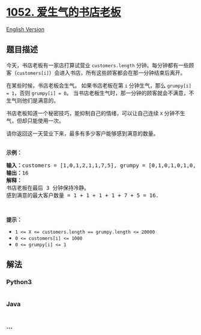 # [1052. 爱生气的书店老板](https://leetcode-cn.com/problems/grumpy-bookstore-owner)

[English Version](/solution/1000-1099/1052.Grumpy%20Bookstore%20Owner/README_EN.md)

## 题目描述
<!-- 这里写题目描述 -->
<p>今天，书店老板有一家店打算试营业&nbsp;<code>customers.length</code>&nbsp;分钟。每分钟都有一些顾客（<code>customers[i]</code>）会进入书店，所有这些顾客都会在那一分钟结束后离开。</p>

<p>在某些时候，书店老板会生气。 如果书店老板在第 <code>i</code> 分钟生气，那么 <code>grumpy[i] = 1</code>，否则 <code>grumpy[i] = 0</code>。 当书店老板生气时，那一分钟的顾客就会不满意，不生气则他们是满意的。</p>

<p>书店老板知道一个秘密技巧，能抑制自己的情绪，可以让自己连续&nbsp;<code>X</code> 分钟不生气，但却只能使用一次。</p>

<p>请你返回这一天营业下来，最多有多少客户能够感到满意的数量。<br>
&nbsp;</p>

<p><strong>示例：</strong></p>

<pre><strong>输入：</strong>customers = [1,0,1,2,1,1,7,5], grumpy = [0,1,0,1,0,1,0,1], X = 3
<strong>输出：</strong>16
<strong>解释：
</strong>书店老板在最后 3 分钟保持冷静。
感到满意的最大客户数量 = 1 + 1 + 1 + 1 + 7 + 5 = 16.
</pre>

<p>&nbsp;</p>

<p><strong>提示：</strong></p>

<ul>
	<li><code>1 &lt;= X &lt;=&nbsp;customers.length ==&nbsp;grumpy.length &lt;= 20000</code></li>
	<li><code>0 &lt;=&nbsp;customers[i] &lt;= 1000</code></li>
	<li><code>0 &lt;=&nbsp;grumpy[i] &lt;= 1</code></li>
</ul>



## 解法
<!-- 这里可写通用的实现逻辑 -->


<!-- tabs:start -->

### **Python3**
<!-- 这里可写当前语言的特殊实现逻辑 -->

```python

```

### **Java**
<!-- 这里可写当前语言的特殊实现逻辑 -->

```java

```

### **...**
```

```

<!-- tabs:end -->